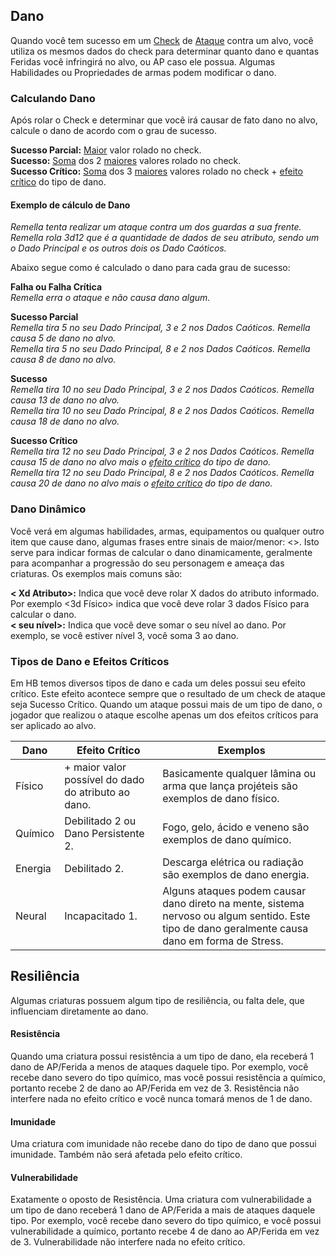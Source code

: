 ## Dano

Quando você tem sucesso em um [Check](./checks.md) de [Ataque](./actions.md#ataques) contra um alvo, você utiliza os mesmos dados do check para determinar quanto dano e quantas Feridas você infringirá no alvo, ou AP caso ele possua. Algumas Habilidades ou Propriedades de armas podem modificar o dano.

### Calculando Dano

Após rolar o Check e determinar que você irá causar de fato dano no alvo, calcule o dano de acordo com o grau de sucesso.

**Sucesso Parcial:** <ins>Maior</ins> valor rolado no check.  
**Sucesso:** <ins>Soma</ins> dos 2 <ins>maiores</ins> valores rolado no check.  
**Sucesso Crítico:** <ins>Soma</ins> dos 3 <ins>maiores</ins> valores rolado no check + [efeito crítico](#tipos-de-dano-e-efeitos-críticos) do tipo de dano.

<!-- **Explosão: Dado Caótico com maior valor possível** você soma o valor do dado caótico e rola ele novamente, somando o novo valor. Caso seja o maior valor possível, você rola ele novamente e assim segue o ciclo. -->

#### Exemplo de cálculo de Dano

_Remella tenta realizar um ataque contra um dos guardas a sua frente. Remella rola 3d12 que é a quantidade de dados de seu atributo, sendo um o Dado Principal e os outros dois os Dado Caóticos._

Abaixo segue como é calculado o dano para cada grau de sucesso:

**Falha ou Falha Crítica**  
_Remella erra o ataque e não causa dano algum._

**Sucesso Parcial**  
_Remella tira 5 no seu Dado Principal, 3 e 2 nos Dados Caóticos. Remella causa 5 de dano no alvo._  
_Remella tira 5 no seu Dado Principal, 8 e 2 nos Dados Caóticos. Remella causa 8 de dano no alvo._

**Sucesso**  
_Remella tira 10 no seu Dado Principal, 3 e 2 nos Dados Caóticos. Remella causa 13 de dano no alvo._  
_Remella tira 10 no seu Dado Principal, 8 e 2 nos Dados Caóticos. Remella causa 18 de dano no alvo._

**Sucesso Crítico**  
_Remella tira 12 no seu Dado Principal, 3 e 2 nos Dados Caóticos. Remella causa 15 de dano no alvo mais o [efeito crítico](#tipos-de-dano-e-efeitos-críticos) do tipo de dano._  
_Remella tira 12 no seu Dado Principal, 8 e 2 nos Dados Caóticos. Remella causa 20 de dano no alvo mais o [efeito crítico](#tipos-de-dano-e-efeitos-críticos) do tipo de dano._

<!-- **Explosão**
Remella teve qualquer nível de sucesso e percebe que tirou 8 em um de seus dados caóticos, sendo o maior valor possível de 1d8, isso lhe concede explosão de dano.

Remella rola 1d6 que é o dano da arma, tirando um 3. Remella verifica o valor de <ins>todos os dados caóticos</ins>, que é 2 e 8, e soma-os ao dano total. Até agora temos 11 de dano, mas Remella pode rolar o dado com valor 8 novamente e somar o novo valor ao dano. Remella rola o dado e tira 4. Beck causa 15 de dano no alvo. -->

### Dano Dinâmico

Você verá em algumas habilidades, armas, equipamentos ou qualquer outro item que cause dano, algumas frases entre sinais de maior/menor: <>. Isto serve para indicar formas de calcular o dano dinamicamente, geralmente para acompanhar a progressão do seu personagem e ameaça das criaturas. Os exemplos mais comuns são:

**< Xd Atributo>:** Indica que você deve rolar X dados do atributo informado. Por exemplo <3d Físico> indica que você deve rolar 3 dados Físico para calcular o dano.  
**< seu nível>:** Indica que você deve somar o seu nível ao dano. Por exemplo, se você estiver nível 3, você soma 3 ao dano.

### Tipos de Dano e Efeitos Críticos

Em HB temos diversos tipos de dano e cada um deles possui seu efeito crítico. Este efeito acontece sempre que o resultado de um check de ataque seja Sucesso Crítico. Quando um ataque possui mais de um tipo de dano, o jogador que realizou o ataque escolhe apenas um dos efeitos críticos para ser aplicado ao alvo.

| Dano    | Efeito Crítico                                      | Exemplos                                                                                                                                        |
| ------- | --------------------------------------------------- | ----------------------------------------------------------------------------------------------------------------------------------------------- |
| Físico  | + maior valor possível do dado do atributo ao dano. | Basicamente qualquer lâmina ou arma que lança projéteis são exemplos de dano físico.                                                            |
| Químico | Debilitado 2 ou Dano Persistente 2.                 | Fogo, gelo, ácido e veneno são exemplos de dano químico.                                                                                        |
| Energia | Debilitado 2.                                       | Descarga elétrica ou radiação são exemplos de dano energia.                                                                                     |
| Neural  | Incapacitado 1.                                     | Alguns ataques podem causar dano direto na mente, sistema nervoso ou algum sentido. Este tipo de dano geralmente causa dano em forma de Stress. |

## Resiliência

Algumas criaturas possuem algum tipo de resiliência, ou falta dele, que influenciam diretamente ao dano.

#### Resistência
Quando uma criatura possui resistência a um tipo de dano, ela receberá 1 dano de AP/Ferida a menos de ataques daquele tipo. Por exemplo, você recebe dano severo do tipo químico, mas você possui resistência a químico, portanto recebe 2 de dano ao AP/Ferida em vez de 3. Resistência não interfere nada no efeito crítico e você nunca tomará menos de 1 de dano.

#### Imunidade
Uma criatura com imunidade não recebe dano do tipo de dano que possui imunidade. Também não será afetada pelo efeito crítico.

#### Vulnerabilidade
Exatamente o oposto de Resistência. Uma criatura com vulnerabilidade a um tipo de dano receberá 1 dano de AP/Ferida a mais de ataques daquele tipo. Por exemplo, você recebe dano severo do tipo químico, e você possui vulnerabilidade a químico, portanto recebe 4 de dano ao AP/Ferida em vez de 3. Vulnerabilidade não interfere nada no efeito crítico.
